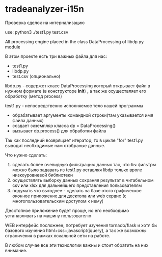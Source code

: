 # tradeanalyzer-i15n
Проверка сделок на интернализацию 

use:
    python3 ./test1.py test.csv

All processing engine placed in the class DataProcessing of libdp.py module

В этом проекте есть три важных файла для нас: 
* test1.py
* libdp.py
* test.csv (опционально)

libdp.py - содержет класс DataProcessing который открывает файл в нужном формате (в конструкторе __init__) , а так же осуществляет его обработку (метод process)

test1.py - непосредственно исполняемое тело нашей программы
- обрабатывает аргументы командной строки(там указывается имя файла данных)
- создает экземпляр класса dp = DataProcessing()
- вызывает dp.process() для обработки файла

Так как последний возврящает итератор, то в цикле "for" test1.py выводит необходимые нам отобраные данные.

Что нужно сделать:
1. сделать более очевидную фильтрацию данных так, что бы фильтры можно было задавать из test1.py оставляя libdp только вроле низкоуровневой библиотеки
2. осуществлять выборку данных сохраняя результат в читабельном csv или xlsx для дальнейшего представления пользователям
3. подумать что выгоднее - сделать на базе этого  графическое оконное приложение для десктопа или web сервис (с многопользовательским доступом к нему)

Десктопное приложение будет проще, но его необходимо устанавливать на машину пользователю

WEB интерфейс посложнее, потребует изучения tornado/flask и хотя бы базового изучения html+css+javascript(jquery), а так же возможны ограничения в рамках локальной сети на работе.

В любом случае все эти технологии важны и стоит обратить на них внимание.

